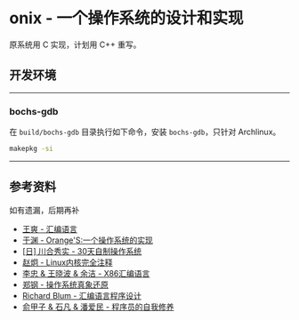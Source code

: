 # onix - 一个操作系统的设计和实现

原系统用 C 实现，计划用 C++ 重写。

## 开发环境

---

### bochs-gdb

在 `build/bochs-gdb` 目录执行如下命令，安装 `bochs-gdb`，只针对 Archlinux。

```sh
makepkg -si
```

---

## 参考资料

如有遗漏，后期再补

- [王爽 - 汇编语言](https://book.douban.com/subject/3037562/)
- [于渊 - Orange'S:一个操作系统的实现](https://book.douban.com/subject/3735649/)
- [[日] 川合秀实 - 30天自制操作系统](https://book.douban.com/subject/11530329/)
- [赵炯 - Linux内核完全注释](https://book.douban.com/subject/1231236/)
- [李忠 & 王晓波 & 余洁 - X86汇编语言](https://book.douban.com/subject/20492528/)
- [郑钢 - 操作系统真象还原](https://book.douban.com/subject/26745156/)
- [Richard Blum - 汇编语言程序设计](https://book.douban.com/subject/1446250/)
- [俞甲子 & 石凡 & 潘爱民 - 程序员的自我修养](https://book.douban.com/subject/3652388/)

